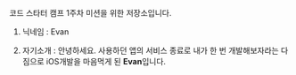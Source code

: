 코드 스타터 캠프 1주차 미션을 위한 저장소입니다.


1. 닉네임 : Evan

2. 자기소개 : 안녕하세요. 사용하던 앱의 서비스 종료로 내가 한 번 개발해보자라는 다짐으로 iOS개발을 마음먹게 된 **Evan**입니다.
